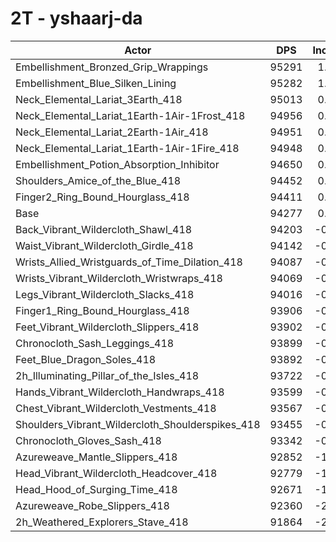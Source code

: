 # 2T - yshaarj-da
| Actor | DPS | Increase |
|---|:---:|:---:|
|Embellishment_Bronzed_Grip_Wrappings|95291|1.08%|
|Embellishment_Blue_Silken_Lining|95282|1.07%|
|Neck_Elemental_Lariat_3Earth_418|95013|0.78%|
|Neck_Elemental_Lariat_1Earth-1Air-1Frost_418|94956|0.72%|
|Neck_Elemental_Lariat_2Earth-1Air_418|94951|0.71%|
|Neck_Elemental_Lariat_1Earth-1Air-1Fire_418|94948|0.71%|
|Embellishment_Potion_Absorption_Inhibitor|94650|0.40%|
|Shoulders_Amice_of_the_Blue_418|94452|0.19%|
|Finger2_Ring_Bound_Hourglass_418|94411|0.14%|
|Base|94277|0.00%|
|Back_Vibrant_Wildercloth_Shawl_418|94203|-0.08%|
|Waist_Vibrant_Wildercloth_Girdle_418|94142|-0.14%|
|Wrists_Allied_Wristguards_of_Time_Dilation_418|94087|-0.20%|
|Wrists_Vibrant_Wildercloth_Wristwraps_418|94069|-0.22%|
|Legs_Vibrant_Wildercloth_Slacks_418|94016|-0.28%|
|Finger1_Ring_Bound_Hourglass_418|93906|-0.39%|
|Feet_Vibrant_Wildercloth_Slippers_418|93902|-0.40%|
|Chronocloth_Sash_Leggings_418|93899|-0.40%|
|Feet_Blue_Dragon_Soles_418|93892|-0.41%|
|2h_Illuminating_Pillar_of_the_Isles_418|93722|-0.59%|
|Hands_Vibrant_Wildercloth_Handwraps_418|93599|-0.72%|
|Chest_Vibrant_Wildercloth_Vestments_418|93567|-0.75%|
|Shoulders_Vibrant_Wildercloth_Shoulderspikes_418|93455|-0.87%|
|Chronocloth_Gloves_Sash_418|93342|-0.99%|
|Azureweave_Mantle_Slippers_418|92852|-1.51%|
|Head_Vibrant_Wildercloth_Headcover_418|92779|-1.59%|
|Head_Hood_of_Surging_Time_418|92671|-1.70%|
|Azureweave_Robe_Slippers_418|92360|-2.03%|
|2h_Weathered_Explorers_Stave_418|91864|-2.56%|
